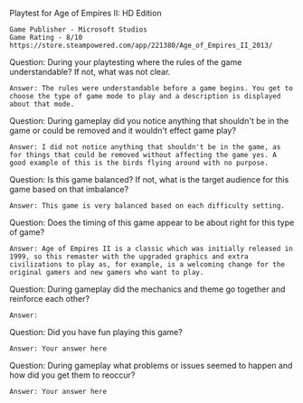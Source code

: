 Playtest for Age of Empires II: HD Edition

    Game Publisher - Microsoft Studios
    Game Rating - 8/10
    https://store.steampowered.com/app/221380/Age_of_Empires_II_2013/

Question: During your playtesting where the rules of the game understandable? If not, what was not clear.

    Answer: The rules were understandable before a game begins. You get to choose the type of game mode to play and a description is displayed about that mode.

Question: During gameplay did you notice anything that shouldn't be in the game or could be removed and it wouldn't effect game play?

    Answer: I did not notice anything that shouldn't be in the game, as for things that could be removed without affecting the game yes. A good example of this is the birds flying around with no purpose.

Question: Is this game balanced? If not, what is the target audience for this game based on that imbalance?

    Answer: This game is very balanced based on each difficulty setting.

Question: Does the timing of this game appear to be about right for this type of game?

    Answer: Age of Empires II is a classic which was initially released in 1999, so this remaster with the upgraded graphics and extra civilizations to play as, for example, is a welcoming change for the original gamers and new gamers who want to play.

Question: During gameplay did the mechanics and theme go together and reinforce each other?

    Answer: 

Question: Did you have fun playing this game?

    Answer: Your answer here

Question: During gameplay what problems or issues seemed to happen and how did you get them to reoccur?

    Answer: Your answer here
